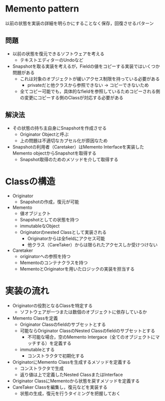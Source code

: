 # Memento pattern
以前の状態を実装の詳細を明らかにすることなく保存，回復させるパターン

## 問題
- 以前の状態を復元できるソフトウェアを考える
    - テキストエディターのUndoなど
- Snapshotを取る実装を考えるが，Fieldの値をコピーする実装ではいくつか問題がある
    - これは対象のオブジェクトが緩いアクセス制限を持っている必要がある
        - privateだと他クラスから参照できない -> コピーできないため
    - 全てコピー可能でも，具体的なfieldを参照しているためコピーされる側の変更にコピーする側のClassが対応する必要がある

## 解決法
- その状態の持ち主自身にSnapshotを作成させる
    - Originator Objectと呼ぶ
    - 上の問題は不適切なカプセル化が原因なため
- Snapshotの利用者（Caretaker）はMemento Interfaceを実装したMemento objectからSnapshotを取得する
    - Snapshot取得のためのメソッドを介して取得する

# Classの構造
- Originator 
    - Snapshotの作成，復元が可能
- Memento
    - 値オブジェクト
    - Snapshotとしての状態を持つ
    - immutableなObject
    - Originatorのnested Classとして実装される
        - Originatorからは全fieldにアクセス可能
        - 他クラス（CareTaker）からは限られたアクセスしか受けつけない
- Caretaker
    - originatorへの参照を持つ
    - Mementoのコンテナクラスを持つ
    - MementoとOriginatorを用いたロジックの実装を担当する

# 実装の流れ
- Originatorの役割となるClassを特定する
    - ソフトウェアが一つまたは数個のオブジェクトに依存しているか
- Memento Classを定義
    - Originator Classのfieldのサブセットとする
    - 可能ならOriginator ClassのNested Classのfieldのサブセットとする
        - 不可能な場合，空のMemento Intergace（全てのオブジェクトにマッチする）を定義する
    - immutableとする
        - コンストラクタで初期化する
- OriginatorにMemento Classを生成するメソッドを定義する
    - コンストラクタで生成
    - 返り値は上で定義したNested ClassまたはInterface
- Originator ClassにMementoから状態を戻すメソッドを定義する
- CareTaker Classを編集し，復元などを実装する
    - 状態の生成，復元を行うタイミングを把握しておく
